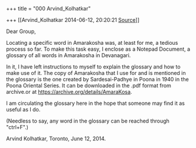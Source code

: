 +++
title = "000 Arvind_Kolhatkar"

+++
[[Arvind_Kolhatkar	2014-06-12, 20:20:21 [Source](https://groups.google.com/g/samskrita/c/GU6cWLZgofo)]]



Dear Group,

  

Locating a specific word in Amarakosha was, at least for me, a tedious process so far. To make this task easy, I enclose as a Notepad Document, a glossary of all words in Amarakosha in Devanagari.

  

In it, I have left instructions to myself to explain the glossary and how to make use of it. The copy of Amarakosha that I use for and is mentioned in the glossary is the one created by Sardesai-Padhye in Poona in 1940 in the Poona Oriental Series. It can be downloaded in the .pdf format from archive.or at <https://archive.org/details/AmaraKosa>.

  

I am circulating the glossary here in the hope that someone may find it as useful as I do.

  

(Needless to say, any word in the glossary can be reached through "ctrl+F".)

  

Arvind Kolhatkar, Toronto, June 12, 2014.

